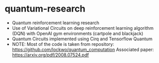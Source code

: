 # quantum-research

- Quantum reinforcement learning research
- Use of Variational Circuits on deep reinforcement learning algorithm (DQN) with OpenAI gym environments (cartpole and blackjack)
- Quantum Circuits implemented using Cirq and Tensorflow Quantum
- NOTE: Most of the code is taken from repository: https://github.com/lockwo/quantum_computation
Associated paper: https://arxiv.org/pdf/2008.07524.pdf

